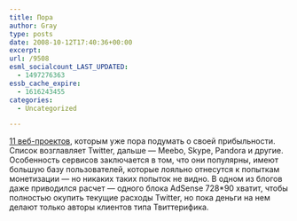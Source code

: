 ```yaml
---
title: Пора
author: Gray
type: posts
date: 2008-10-12T17:40:36+00:00
excerpt:
url: /9508
esml_socialcount_LAST_UPDATED:
  - 1497276363
essb_cache_expire:
  - 1616243455
categories:
  - Uncategorized

---
```








<a href="http://news.cnet.com/8301-17939_109-10063020-2.html?part=rss&subj=news&tag=2547-1_3-0-20" target="_blank">11 веб-проектов</a>, которым уже пора подумать о своей прибыльности. Список возглавляет Twitter, дальше &#8212; Meebo, Skype, Pandora и другие. Особенность сервисов заключается в том, что они популярны, имеют большую базу пользователей, которые лояльно отнесутся к попыткам монетизации &#8212; но никаких таких попыток не видно. В одном из блогов даже приводился расчет &#8212; одного блока AdSense 728*90 хватит, чтобы полностью окупить текущие расходы Twitter, но пока деньги на нем делают только авторы клиентов типа Твиттерифика.